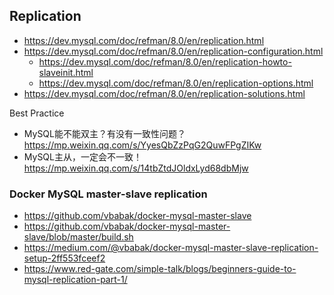 ## Replication
- https://dev.mysql.com/doc/refman/8.0/en/replication.html
- https://dev.mysql.com/doc/refman/8.0/en/replication-configuration.html
  - https://dev.mysql.com/doc/refman/8.0/en/replication-howto-slaveinit.html
  - https://dev.mysql.com/doc/refman/8.0/en/replication-options.html
- https://dev.mysql.com/doc/refman/8.0/en/replication-solutions.html


Best Practice
- MySQL能不能双主？有没有一致性问题？https://mp.weixin.qq.com/s/YyesQbZzPqG2QuwFPgZIKw
- MySQL主从，一定会不一致！https://mp.weixin.qq.com/s/14tbZtdJOldxLyd68dbMjw


### Docker MySQL master-slave replication
- https://github.com/vbabak/docker-mysql-master-slave
- https://github.com/vbabak/docker-mysql-master-slave/blob/master/build.sh
- https://medium.com/@vbabak/docker-mysql-master-slave-replication-setup-2ff553fceef2
- https://www.red-gate.com/simple-talk/blogs/beginners-guide-to-mysql-replication-part-1/


